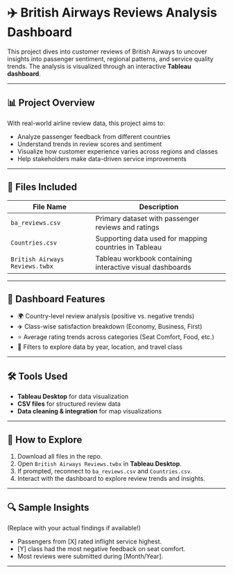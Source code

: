 # ✈️ British Airways Reviews Analysis Dashboard

This project dives into customer reviews of British Airways to uncover insights into passenger sentiment, regional patterns, and service quality trends. The analysis is visualized through an interactive **Tableau dashboard**.

---

## 📊 Project Overview

With real-world airline review data, this project aims to:
- Analyze passenger feedback from different countries
- Understand trends in review scores and sentiment
- Visualize how customer experience varies across regions and classes
- Help stakeholders make data-driven service improvements

---

## 📁 Files Included

| File Name | Description |
|-----------|-------------|
| `ba_reviews.csv` | Primary dataset with passenger reviews and ratings |
| `Countries.csv` | Supporting data used for mapping countries in Tableau |
| `British Airways Reviews.twbx` | Tableau workbook containing interactive visual dashboards |

---

## 📌 Dashboard Features

- 🌍 Country-level review analysis (positive vs. negative trends)
- ✈️ Class-wise satisfaction breakdown (Economy, Business, First)
- ⭐ Average rating trends across categories (Seat Comfort, Food, etc.)
- 🧭 Filters to explore data by year, location, and travel class

---

## 🛠 Tools Used

- **Tableau Desktop** for data visualization
- **CSV files** for structured review data
- **Data cleaning & integration** for map visualizations

---

## 🚀 How to Explore

1. Download all files in the repo.
2. Open `British Airways Reviews.twbx` in **Tableau Desktop**.
3. If prompted, reconnect to `ba_reviews.csv` and `Countries.csv`.
4. Interact with the dashboard to explore review trends and insights.

---

## 🔍 Sample Insights

(Replace with your actual findings if available!)
- Passengers from [X] rated inflight service highest.
- [Y] class had the most negative feedback on seat comfort.
- Most reviews were submitted during [Month/Year].

----
